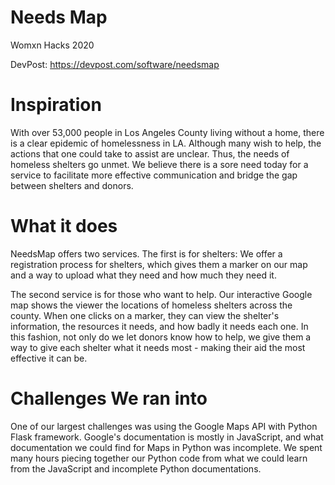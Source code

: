 # Needs Map
Womxn Hacks 2020

DevPost: https://devpost.com/software/needsmap


# Inspiration
With over 53,000 people in Los Angeles County living without a home, there is a clear epidemic of homelessness in LA. Although many wish to help, the actions that one could take to assist are unclear. Thus, the needs of homeless shelters go unmet. We believe there is a sore need today for a service to facilitate more effective communication and bridge the gap between shelters and donors.

# What it does
NeedsMap offers two services. The first is for shelters: We offer a registration process for shelters, which gives them a marker on our map and a way to upload what they need and how much they need it.

The second service is for those who want to help. Our interactive Google map shows the viewer the locations of homeless shelters across the county. When one clicks on a marker, they can view the shelter's information, the resources it needs, and how badly it needs each one. In this fashion, not only do we let donors know how to help, we give them a way to give each shelter what it needs most - making their aid the most effective it can be.


# Challenges We ran into
One of our largest challenges was using the Google Maps API with Python Flask framework. Google's documentation is mostly in JavaScript, and what documentation we could find for Maps in Python was incomplete. We spent many hours piecing together our Python code from what we could learn from the JavaScript and incomplete Python documentations.
